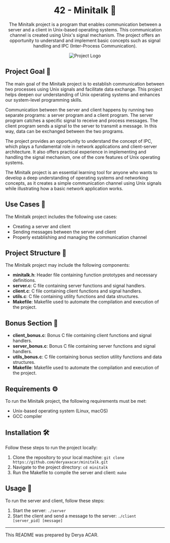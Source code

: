 <!-- Project Title -->
<h1 align="center">42 - Minitalk 📡</h1>

<!-- Project Description -->
<p align="center">
The Minitalk project is a program that enables communication between a server and a client in Unix-based operating systems. This communication channel is created using Unix's signal mechanism. The project offers an opportunity to understand and implement basic concepts such as signal handling and IPC (Inter-Process Communication).
</p>

<!-- Project Logo or Image -->
<p align="center">
  <img src="https://github.com/ayogun/42-project-badges/blob/main/badges/minitalkm.png" alt="Project Logo">
</p>

## Project Goal 🎯

The main goal of the Minitalk project is to establish communication between two processes using Unix signals and facilitate data exchange. This project helps deepen our understanding of Unix operating systems and enhances our system-level programming skills.

Communication between the server and client happens by running two separate programs: a server program and a client program. The server program catches a specific signal to receive and process messages. The client program sends a signal to the server to transmit a message. In this way, data can be exchanged between the two programs.

The project provides an opportunity to understand the concept of IPC, which plays a fundamental role in network applications and client-server architecture. It also offers practical experience in implementing and handling the signal mechanism, one of the core features of Unix operating systems.

The Minitalk project is an essential learning tool for anyone who wants to develop a deep understanding of operating systems and networking concepts, as it creates a simple communication channel using Unix signals while illustrating how a basic network application works.

## Use Cases 📜

The Minitalk project includes the following use cases:

- Creating a server and client
- Sending messages between the server and client
- Properly establishing and managing the communication channel

## Project Structure 📁

The Minitalk project may include the following components:

- **minitalk.h**: Header file containing function prototypes and necessary definitions.
- **server.c**: C file containing server functions and signal handlers.
- **client.c**: C file containing client functions and signal handlers.
- **utils.c**: C file containing utility functions and data structures.
- **Makefile**: Makefile used to automate the compilation and execution of the project.

## Bonus Section 🌟

- **client_bonus.c**: Bonus C file containing client functions and signal handlers.
- **server_bonus.c**: Bonus C file containing server functions and signal handlers.
- **utils_bonus.c**: C file containing bonus section utility functions and data structures.
- **Makefile**: Makefile used to automate the compilation and execution of the project.

## Requirements ⚙️

To run the Minitalk project, the following requirements must be met:

- Unix-based operating system (Linux, macOS)
- GCC compiler

## Installation 🛠️

Follow these steps to run the project locally:

1. Clone the repository to your local machine: `git clone https://github.com/deryaxacar/minitalk.git`
2. Navigate to the project directory: `cd minitalk`
3. Run the Makefile to compile the server and client: `make`

## Usage 🚀

To run the server and client, follow these steps:

1. Start the server: `./server`
2. Start the client and send a message to the server: `./client [server_pid] [message]`

---

This README was prepared by Derya ACAR.
